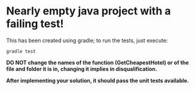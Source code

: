 Nearly empty java project with a failing test!
===

This has been created using gradle; to run the tests, just execute:

```
gradle test
```

**DO NOT change the names of the function (GetCheapestHotel) or of the file and folder it is in, changing it implies in disqualification.** 

**After implementing your solution, it should pass the unit tests available.**
